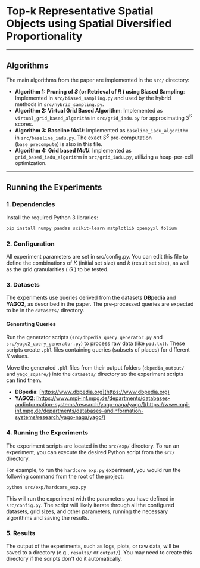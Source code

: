 # Top-k Representative Spatial Objects using Spatial Diversified Proportionality

---

## Algorithms

The main algorithms from the paper are implemented in the `src/` directory:

* **Algorithm 1: Pruning of $S$ (or Retrieval of $R$ ) using Biased Sampling**: Implemented in `src/biased_sampling.py` and used by the hybrid methods in `src/hybrid_sampling.py`.
* **Algorithm 2: Virtual Grid Based Algorithm**: Implemented as `virtual_grid_based_algorithm` in `src/grid_iadu.py` for approximating $S^S$ scores.
* **Algorithm 3: Baseline $IAdU$**: Implemented as `baseline_iadu_algorithm` in `src/baseline_iadu.py`. The exact $S^S$ pre-computation (`base_precompute`) is also in this file.
* **Algorithm 4: Grid based $IAdU$**: Implemented as `grid_based_iadu_algorithm` in `src/grid_iadu.py`, utilizing a heap-per-cell optimization.

---

## Running the Experiments

### 1. Dependencies

Install the required Python 3 libraries:

```bash
pip install numpy pandas scikit-learn matplotlib openpyxl folium
```


### 2. **Configuration**

All experiment parameters are set in src/config.py. You can edit this file to define the combinations of $K$ (initial set size) and $k$ (result set size), as well as the grid granularities ( $G$ ) to be tested.


### 3. **Datasets**

The experiments use queries derived from the datasets **DBpedia** and **YAGO2**, as described in the paper. The pre-processed queries are expected to be in the `datasets/` directory.

#### Generating Queries

Run the generator scripts (`src/dbpedia_query_generator.py` and `src/yago2_query_generator.py`) to process raw data (like `pid.txt`). These scripts create `.pkl` files containing queries (subsets of places) for different $K$ values.

Move the generated `.pkl` files from their output folders (`dbpedia_output/` and `yago_square/`) into the `datasets/` directory so the experiment scripts can find them.

* **DBpedia**: [https://www.dbpedia.org](https://www.dbpedia.org)
* **YAGO2**: [https://www.mpi-inf.mpg.de/departments/databases-andinformation-systems/research/yago-naga/yago/](https://www.mpi-inf.mpg.de/departments/databases-andinformation-systems/research/yago-naga/yago/)



### 4. **Running the Experiments**

The experiment scripts are located in the `src/exp/` directory. To run an experiment, you can execute the desired Python script from the `src/` directory.

For example, to run the `hardcore_exp.py` experiment, you would run the following command from the root of the project:

```bash
python src/exp/hardcore_exp.py
```

This will run the experiment with the parameters you have defined in `src/config.py`. The script will likely iterate through all the configured datasets, grid sizes, and other parameters, running the necessary algorithms and saving the results.



### 5. **Results**

The output of the experiments, such as logs, plots, or raw data, will be saved to a directory (e.g., `results/` or `output/`). You may need to create this directory if the scripts don't do it automatically.
